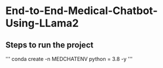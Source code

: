 # End-to-End-Medical-Chatbot-Using-LLama2

## Steps to run the project 

'''
conda create -n MEDCHATENV python = 3.8 -y
'''